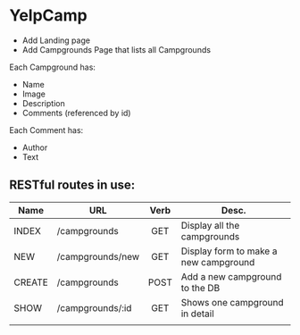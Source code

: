 # YelpCamp

* Add Landing page
* Add Campgrounds Page that lists all Campgrounds

Each Campground has:

* Name
* Image
* Description
* Comments (referenced by id)

Each Comment has:

* Author
* Text

## RESTful routes in use:

| Name     | URL     | Verb     | Desc.     |
| -------- | ------- |:--------:| --------- |
| INDEX    | /campgrounds | GET | Display all the campgrounds |
| NEW      | /campgrounds/new | GET | Display form to make a new campground |
| CREATE   | /campgrounds | POST | Add a new campground to the DB |
| SHOW     | /campgrounds/:id | GET | Shows one campground in detail |
|          |     |     |     |
